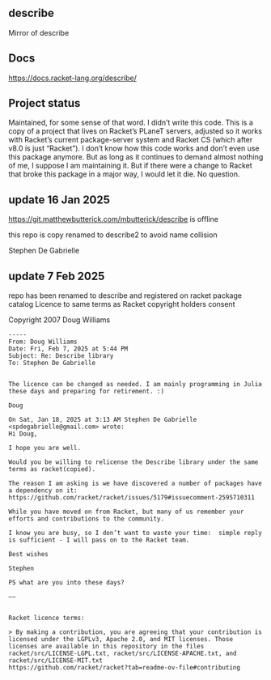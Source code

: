 ## describe

Mirror of describe

## Docs

https://docs.racket-lang.org/describe/

## Project status

Maintained, for some sense of that word. I didn’t write this code. This is a copy of a project that lives on Racket’s PLaneT servers, adjusted so it works with Racket’s current package-server system and Racket CS (which after v8.0 is just “Racket”). I don’t know how this code works and don’t even use this package anymore. But as long as it continues to demand almost nothing of me, I suppose I am maintaining it. But if there were a change to Racket that broke this package in a major way, I would let it die. No question.


## update 16 Jan 2025

https://git.matthewbutterick.com/mbutterick/describe is offline 

this repo is copy renamed to describe2 to avoid name collision

Stephen De Gabrielle

## update 7 Feb 2025

repo has been renamed to describe and registered on racket package catalog
Licence to same terms as Racket copyright holders consent

Copyright 2007 Doug Williams

```
-----
From: Doug Williams 
Date: Fri, Feb 7, 2025 at 5:44 PM
Subject: Re: Describe library
To: Stephen De Gabrielle


The licence can be changed as needed. I am mainly programming in Julia these days and preparing for retirement. :)

Doug

On Sat, Jan 18, 2025 at 3:13 AM Stephen De Gabrielle <spdegabrielle@gmail.com> wrote:
Hi Doug,

I hope you are well. 

Would you be willing to relicense the Describe library under the same terms as racket(copied).

The reason I am asking is we have discovered a number of packages have a dependency on it: 
https://github.com/racket/racket/issues/5179#issuecomment-2595710311

While you have moved on from Racket, but many of us remember your efforts and contributions to the community. 

I know you are busy, so I don’t want to waste your time:  simple reply is sufficient - I will pass on to the Racket team.  

Best wishes

Stephen

PS what are you into these days? 

——


Racket licence terms:

> By making a contribution, you are agreeing that your contribution is licensed under the LGPLv3, Apache 2.0, and MIT licenses. Those licenses are available in this repository in the files racket/src/LICENSE-LGPL.txt, racket/src/LICENSE-APACHE.txt, and racket/src/LICENSE-MIT.txt
https://github.com/racket/racket?tab=readme-ov-file#contributing

```
